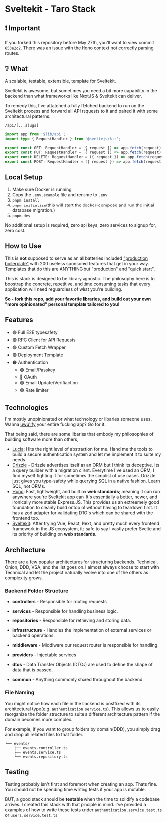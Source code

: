# Sveltekit - Taro Stack

## ❗ Important

If you forked this repository before May 27th, you'll want to view commit `653e2c2`. There was an issue with the Hono context not correctly parsing routes.

## ❔ What

A scalable, testable, extensible, template for Sveltekit.

Sveltekit is awesome, but sometimes you need a bit more capability in the backend than what frameworks like
NextJS & Sveltekit can deliver.

To remedy this, I've attatched a fully fletched backend to run on the Sveltekit process and forward all API requests to it and paired it with some architectural patterns.

`/api/[...slugs]`

```ts
import app from '$lib/api';
import type { RequestHandler } from '@sveltejs/kit';

export const GET: RequestHandler = ({ request }) => app.fetch(request);
export const PUT: RequestHandler = ({ request }) => app.fetch(request);
export const DELETE: RequestHandler = ({ request }) => app.fetch(request);
export const POST: RequestHandler = ({ request }) => app.fetch(request);
```

## Local Setup

1. Make sure Docker is running
2. Copy the `.env.example` file and rename to `.env`
3. `pnpm install`
4. `pnpm initialize`(this will start the docker-compose and run the initial database migration.)
5. `pnpm dev`

No additional setup is required, zero api keys, zero services to signup for, zero cost.

## How to Use

This is **not** supposed to serve as an all batteries included ["production boilerplate"](https://github.com/ixartz/Next-js-Boilerplate) with 200 useless sponsored features that get in your way. Templates that do this are ANYTHING but "production" and "quick start".

This is stack is designed to be library agnostic. The philosophy here is to boostrap the concrete, repetitive, and time consuming tasks that every application will need reguardless of what you're building.

**So - fork this repo, add your favorite libraries, and build out your own "more opinionated" personal template tailored to you**!

## Features

- 🟢 Full E2E typesafety
- 🟢 RPC Client for API Requests
- 🟢 Custom Fetch Wrapper
- 🟢 Deployment Template
- 🟠 Authentication
  - 🟢 Email/Passkey
  - 🔴 OAuth
  - 🟢 Email Update/Verifiaction
  - 🟢 Rate limiter

## Technologies

I'm mostly unopinionated or what technology or libaries someone uses. Wanna [uwu'ify](https://www.npmjs.com/package/owoifyx) your entire fucking app? Go for it.

That being said, there are some libaries that embody my philosophies of building software more than others,

- [Lucia](https://lucia-auth.com): Hits the right level of abstraction for me. Hand me the tools to build a secure authentication system and let me implement it to suite my needs
- [Drizzle](https://orm.drizzle.team/) - Drizzle advertises itself as an ORM but I think its deceptive. Its a query builder with a migration client. Everytime I've used an ORM, I find myself fighting it for sometimes the simplist of use cases. Drizzle just gives you type-safety while querying SQL in a native fashion. Learn SQL, not ORMs.
- [Hono](https://hono.dev/): Fast, lightweight, and built on **web standards**; meaning it can run anywhere you're Sveltekit app can. It's essentially a better, newer, and ironically more stable Express.JS. This provides us an extreemely good foundation to cleanly build ontop of without having to teardown first. It has a zod adapter for validating DTO's which can be shared with the frontend too.
- [Sveltekit](https://kit.svelte.dev/): After trying Vue, React, Next, and pretty much every frontend framework in the JS ecosystem, its safe to say I vastly prefer Svelte and its priority of building on **web standards**.

## Architecture

There are a few popular architectures for structuring backends. Technical, Onion, DDD, VSA, and the list goes on. I almost always choose
to start with Technical and let the project naturally evolve into one of the others as complexity grows.

### Backend Folder Structure

- **controllers** - Responsible for routing requests

- **services** - Responsible for handling business logic.

- **repositories** - Responsible for retrieving and
  storing data.

- **infrastructure** - Handles the implementation of external services or backend operations.

- **middleware** - Middlware our request router is responsible for handling.

- **providers** - Injectable services

- **dtos** - Data Transfer Objects (DTOs) are used to define the shape of data that is passed.

- **common** - Anything commonly shared throughout the backend

### File Naming

You might notice how each file in the backend is postfixed with its architectural type(e.g. `authentication.service.ts`). This allows
us to easily reorganize the folder structure to suite a different architecture pattern if the domain becomes more complex.

For example, if you want to group folders by domain(DDD), you simply drag and drop all related files to that folder.

```
└── events/
    ├── events.controller.ts
    ├── events.service.ts
    └── events.repository.ts
```

## Testing

Testing probably isn't first and foremost when creating an app. Thats fine. You should not be spending time writing tests if your app is mutable.

BUT, a good stack should be **testable** when the time to solidify a codebase arrives. I created this stack with that pinciple in mind. I've provided a examples of how to write these tests under `authentication.service.test.ts` or `users.service.test.ts`
